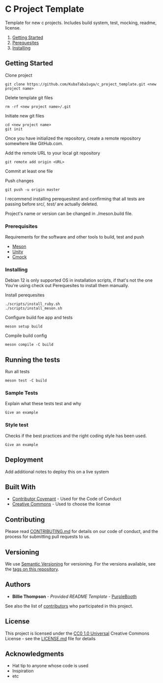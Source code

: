 # C Project Template

Template for new c projects. Includes build system, test, mocking, readme, license. 

1. [Getting Started](#Getting-Started)
2. [Perequesites](#Perequesites)
3. [Installing](#Installing)



## Getting Started

Clone project
```
git clone https://github.com/KubaTaba1uga/c_project_template.git <new project name>
```

Delete template git files
```
rm -rf <new project name>/.git
```

Initiate new git files
```
cd <new project name>
git init
```

Once you have initialized the repository, create a remote repository somewhere like GitHub.com.

Add the remote URL to your local git repository
```
git remote add origin <URL>
```

Commit at least one file

Push changes
```
git push -u origin master
```

I recommend installing perequesitest and confirming that all tests are passing before src/*, test/* are actually deleted.

Project's name or version can be changed in ./meson.build file.

### Prerequisites

Requirements for the software and other tools to build, test and push 
- [Meson](https://mesonbuild.com/)
- [Unity](https://github.com/ThrowTheSwitch/Unity)
- [Cmock](https://github.com/ThrowTheSwitch/CMock)

### Installing

Debian 12 is only supported OS in installation scripts, if that's not the one You're using check out Perequesites to install them manually.   

Install perequesites
```
./scripts/install_ruby.sh
./scripts/install_meson.sh
```

Configure build foe app and tests
```
meson setup build
```

Compile build config
```
meson compile -C build
```

## Running the tests

Run all tests
```
meson test -C build
```

### Sample Tests

Explain what these tests test and why

    Give an example

### Style test

Checks if the best practices and the right coding style has been used.

    Give an example

## Deployment

Add additional notes to deploy this on a live system

## Built With

  - [Contributor Covenant](https://www.contributor-covenant.org/) - Used
    for the Code of Conduct
  - [Creative Commons](https://creativecommons.org/) - Used to choose
    the license

## Contributing

Please read [CONTRIBUTING.md](CONTRIBUTING.md) for details on our code
of conduct, and the process for submitting pull requests to us.

## Versioning

We use [Semantic Versioning](http://semver.org/) for versioning. For the versions
available, see the [tags on this
repository](https://github.com/PurpleBooth/a-good-readme-template/tags).

## Authors

  - **Billie Thompson** - *Provided README Template* -
    [PurpleBooth](https://github.com/PurpleBooth)

See also the list of
[contributors](https://github.com/PurpleBooth/a-good-readme-template/contributors)
who participated in this project.

## License

This project is licensed under the [CC0 1.0 Universal](LICENSE.md)
Creative Commons License - see the [LICENSE.md](LICENSE.md) file for
details

## Acknowledgments

  - Hat tip to anyone whose code is used
  - Inspiration
  - etc
